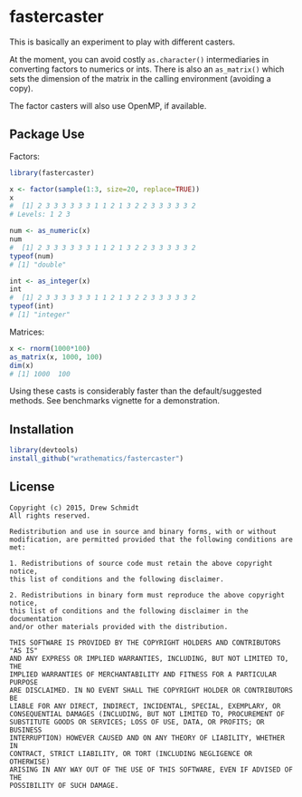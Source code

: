 # fastercaster

This is basically an experiment to play with different casters.

At the moment, you can avoid costly `as.character()` intermediaries
in converting factors to numerics or ints.  There is also an
`as_matrix()` which sets the dimension of the matrix in the calling
environment (avoiding a copy).

The factor casters will also use OpenMP, if available.


## Package Use

Factors:

```r
library(fastercaster)

x <- factor(sample(1:3, size=20, replace=TRUE))
x
#  [1] 2 3 3 3 3 3 3 1 1 2 1 3 2 2 3 3 3 3 3 2
# Levels: 1 2 3

num <- as_numeric(x)
num
#  [1] 2 3 3 3 3 3 3 1 1 2 1 3 2 2 3 3 3 3 3 2
typeof(num)
# [1] "double"

int <- as_integer(x)
int
#  [1] 2 3 3 3 3 3 3 1 1 2 1 3 2 2 3 3 3 3 3 2
typeof(int)
# [1] "integer"
```

Matrices:

```r
x <- rnorm(1000*100)
as_matrix(x, 1000, 100)
dim(x)
# [1] 1000  100
```

Using these casts is considerably faster than the default/suggested
methods.  See benchmarks vignette for a demonstration.



## Installation

```r
library(devtools)
install_github("wrathematics/fastercaster")
```



## License

    Copyright (c) 2015, Drew Schmidt
    All rights reserved.
    
    Redistribution and use in source and binary forms, with or without
    modification, are permitted provided that the following conditions are met:
    
    1. Redistributions of source code must retain the above copyright notice,
    this list of conditions and the following disclaimer.
    
    2. Redistributions in binary form must reproduce the above copyright notice,
    this list of conditions and the following disclaimer in the documentation
    and/or other materials provided with the distribution.
    
    THIS SOFTWARE IS PROVIDED BY THE COPYRIGHT HOLDERS AND CONTRIBUTORS "AS IS"
    AND ANY EXPRESS OR IMPLIED WARRANTIES, INCLUDING, BUT NOT LIMITED TO, THE
    IMPLIED WARRANTIES OF MERCHANTABILITY AND FITNESS FOR A PARTICULAR PURPOSE
    ARE DISCLAIMED. IN NO EVENT SHALL THE COPYRIGHT HOLDER OR CONTRIBUTORS BE
    LIABLE FOR ANY DIRECT, INDIRECT, INCIDENTAL, SPECIAL, EXEMPLARY, OR
    CONSEQUENTIAL DAMAGES (INCLUDING, BUT NOT LIMITED TO, PROCUREMENT OF
    SUBSTITUTE GOODS OR SERVICES; LOSS OF USE, DATA, OR PROFITS; OR BUSINESS
    INTERRUPTION) HOWEVER CAUSED AND ON ANY THEORY OF LIABILITY, WHETHER IN
    CONTRACT, STRICT LIABILITY, OR TORT (INCLUDING NEGLIGENCE OR OTHERWISE)
    ARISING IN ANY WAY OUT OF THE USE OF THIS SOFTWARE, EVEN IF ADVISED OF THE
    POSSIBILITY OF SUCH DAMAGE.


